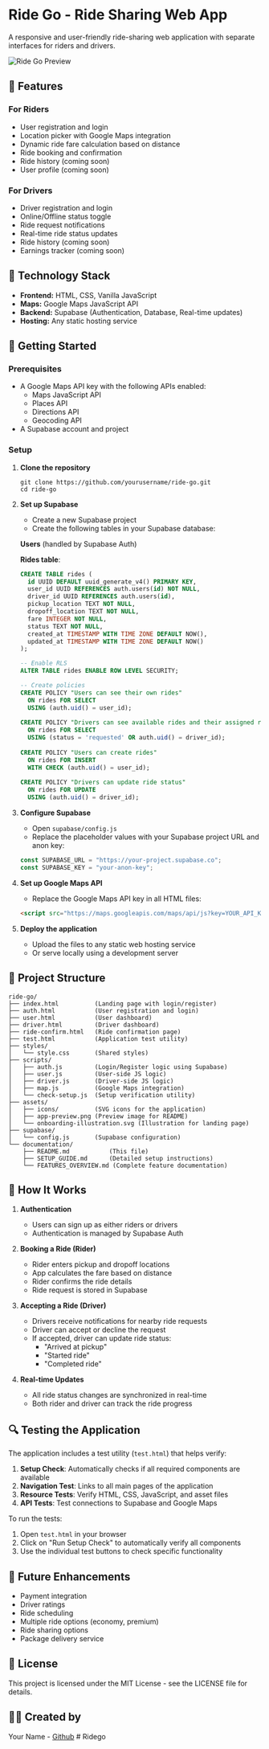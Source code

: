 # Ride Go - Ride Sharing Web App

A responsive and user-friendly ride-sharing web application with separate interfaces for riders and drivers.

![Ride Go Preview](assets/app-preview.png)

## 📱 Features

### For Riders
- User registration and login
- Location picker with Google Maps integration
- Dynamic ride fare calculation based on distance
- Ride booking and confirmation
- Ride history (coming soon)
- User profile (coming soon)

### For Drivers
- Driver registration and login
- Online/Offline status toggle
- Ride request notifications
- Real-time ride status updates
- Ride history (coming soon)
- Earnings tracker (coming soon)

## 🧱 Technology Stack

- **Frontend:** HTML, CSS, Vanilla JavaScript
- **Maps:** Google Maps JavaScript API
- **Backend:** Supabase (Authentication, Database, Real-time updates)
- **Hosting:** Any static hosting service

## 🚀 Getting Started

### Prerequisites

- A Google Maps API key with the following APIs enabled:
  - Maps JavaScript API
  - Places API
  - Directions API
  - Geocoding API
- A Supabase account and project

### Setup

1. **Clone the repository**
   ```
   git clone https://github.com/yourusername/ride-go.git
   cd ride-go
   ```

2. **Set up Supabase**
   
   - Create a new Supabase project
   - Create the following tables in your Supabase database:
   
   **Users** (handled by Supabase Auth)
   
   **Rides table**:
   ```sql
   CREATE TABLE rides (
     id UUID DEFAULT uuid_generate_v4() PRIMARY KEY,
     user_id UUID REFERENCES auth.users(id) NOT NULL,
     driver_id UUID REFERENCES auth.users(id),
     pickup_location TEXT NOT NULL,
     dropoff_location TEXT NOT NULL,
     fare INTEGER NOT NULL,
     status TEXT NOT NULL,
     created_at TIMESTAMP WITH TIME ZONE DEFAULT NOW(),
     updated_at TIMESTAMP WITH TIME ZONE DEFAULT NOW()
   );
   
   -- Enable RLS
   ALTER TABLE rides ENABLE ROW LEVEL SECURITY;
   
   -- Create policies
   CREATE POLICY "Users can see their own rides"
     ON rides FOR SELECT
     USING (auth.uid() = user_id);
     
   CREATE POLICY "Drivers can see available rides and their assigned rides"
     ON rides FOR SELECT
     USING (status = 'requested' OR auth.uid() = driver_id);
     
   CREATE POLICY "Users can create rides"
     ON rides FOR INSERT
     WITH CHECK (auth.uid() = user_id);
     
   CREATE POLICY "Drivers can update ride status"
     ON rides FOR UPDATE
     USING (auth.uid() = driver_id);
   ```

3. **Configure Supabase**
   
   - Open `supabase/config.js`
   - Replace the placeholder values with your Supabase project URL and anon key:
   ```javascript
   const SUPABASE_URL = "https://your-project.supabase.co";
   const SUPABASE_KEY = "your-anon-key";
   ```

4. **Set up Google Maps API**
   
   - Replace the Google Maps API key in all HTML files:
   ```html
   <script src="https://maps.googleapis.com/maps/api/js?key=YOUR_API_KEY&libraries=places&callback=initMap" async defer></script>
   ```

5. **Deploy the application**
   
   - Upload the files to any static web hosting service
   - Or serve locally using a development server

## 📂 Project Structure

```
ride-go/
├── index.html          (Landing page with login/register)
├── auth.html           (User registration and login)
├── user.html           (User dashboard)
├── driver.html         (Driver dashboard)
├── ride-confirm.html   (Ride confirmation page)
├── test.html           (Application test utility)
├── styles/
│   └── style.css       (Shared styles)
├── scripts/
│   ├── auth.js         (Login/Register logic using Supabase)
│   ├── user.js         (User-side JS logic)
│   ├── driver.js       (Driver-side JS logic)
│   ├── map.js          (Google Maps integration)
│   └── check-setup.js  (Setup verification utility)
├── assets/
│   ├── icons/          (SVG icons for the application)
│   ├── app-preview.png (Preview image for README)
│   └── onboarding-illustration.svg (Illustration for landing page)
├── supabase/
│   └── config.js       (Supabase configuration)
└── documentation/
    ├── README.md           (This file)
    ├── SETUP_GUIDE.md      (Detailed setup instructions)
    └── FEATURES_OVERVIEW.md (Complete feature documentation)
```

## 🧩 How It Works

1. **Authentication**
   - Users can sign up as either riders or drivers
   - Authentication is managed by Supabase Auth

2. **Booking a Ride (Rider)**
   - Rider enters pickup and dropoff locations
   - App calculates the fare based on distance
   - Rider confirms the ride details
   - Ride request is stored in Supabase

3. **Accepting a Ride (Driver)**
   - Drivers receive notifications for nearby ride requests
   - Driver can accept or decline the request
   - If accepted, driver can update ride status:
     - "Arrived at pickup"
     - "Started ride"
     - "Completed ride"

4. **Real-time Updates**
   - All ride status changes are synchronized in real-time
   - Both rider and driver can track the ride progress

## 🔍 Testing the Application

The application includes a test utility (`test.html`) that helps verify:

1. **Setup Check**: Automatically checks if all required components are available
2. **Navigation Test**: Links to all main pages of the application
3. **Resource Tests**: Verify HTML, CSS, JavaScript, and asset files
4. **API Tests**: Test connections to Supabase and Google Maps

To run the tests:
1. Open `test.html` in your browser
2. Click on "Run Setup Check" to automatically verify all components
3. Use the individual test buttons to check specific functionality

## 🔮 Future Enhancements

- Payment integration
- Driver ratings
- Ride scheduling
- Multiple ride options (economy, premium)
- Ride sharing options
- Package delivery service

## 📄 License

This project is licensed under the MIT License - see the LICENSE file for details.

## 👨‍💻 Created by

Your Name - [Github](https://github.com/yourusername) #   R i d e g o  
 